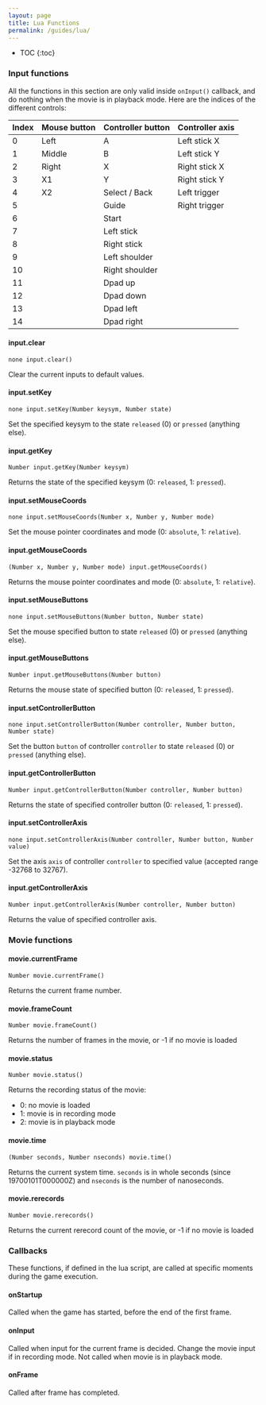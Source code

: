 ```yaml
---
layout: page
title: Lua Functions
permalink: /guides/lua/
---
```


* TOC
{:toc}

### Input functions

All the functions in this section are only valid inside `onInput()` callback, 
and do nothing when the movie is in playback mode. Here are the indices of the
different controls:

| Index | Mouse button | Controller button | Controller axis |
| ----- | ------------ | ----------------- | --------------- |
| 0     | Left         | A                 | Left stick X    |
| 1     | Middle       | B                 | Left stick Y    |
| 2     | Right        | X                 | Right stick X   |
| 3     | X1           | Y                 | Right stick Y   |
| 4     | X2           | Select / Back     | Left trigger    |
| 5     |              | Guide             | Right trigger   |
| 6     |              | Start             |                 |
| 7     |              | Left stick        |                 |
| 8     |              | Right stick       |                 |
| 9     |              | Left shoulder     |                 |
| 10    |              | Right shoulder    |                 |
| 11    |              | Dpad up           |                 |
| 12    |              | Dpad down         |                 |
| 13    |              | Dpad left         |                 |
| 14    |              | Dpad right        |                 |

#### input.clear

    none input.clear()

Clear the current inputs to default values.

#### input.setKey

    none input.setKey(Number keysym, Number state)
    
Set the specified keysym to the state `released` (0) or `pressed` (anything else).

#### input.getKey

    Number input.getKey(Number keysym)

Returns the state of the specified keysym (0: `released`, 1: `pressed`).

#### input.setMouseCoords

    none input.setMouseCoords(Number x, Number y, Number mode)
    
Set the mouse pointer coordinates and mode (0: `absolute`, 1: `relative`).

#### input.getMouseCoords

    (Number x, Number y, Number mode) input.getMouseCoords()
    
Returns the mouse pointer coordinates and mode (0: `absolute`, 1: `relative`).

#### input.setMouseButtons

    none input.setMouseButtons(Number button, Number state)
    
Set the mouse specified button to state `released` (0) or `pressed` (anything else).

#### input.getMouseButtons

    Number input.getMouseButtons(Number button)
    
Returns the mouse state of specified button (0: `released`, 1: `pressed`).

#### input.setControllerButton

    none input.setControllerButton(Number controller, Number button, Number state)
    
Set the button `button` of controller `controller` to state `released` (0) or `pressed` (anything else).

#### input.getControllerButton

    Number input.getControllerButton(Number controller, Number button)
    
Returns the state of specified controller button (0: `released`, 1: `pressed`).

#### input.setControllerAxis

    none input.setControllerAxis(Number controller, Number button, Number value)
    
Set the axis `axis` of controller `controller` to specified value (accepted range -32768 to 32767).

#### input.getControllerAxis

    Number input.getControllerAxis(Number controller, Number button)
    
Returns the value of specified controller axis.

### Movie functions

#### movie.currentFrame

    Number movie.currentFrame()

Returns the current frame number.

#### movie.frameCount

    Number movie.frameCount()

Returns the number of frames in the movie, or -1 if no movie is loaded

#### movie.status

    Number movie.status()

Returns the recording status of the movie:
* 0: no movie is loaded
* 1: movie is in recording mode
* 2: movie is in playback mode

#### movie.time

    (Number seconds, Number nseconds) movie.time()

Returns the current system time. `seconds` is in whole seconds (since 19700101T000000Z)
and `nseconds` is the number of nanoseconds.

#### movie.rerecords

    Number movie.rerecords()

Returns the current rerecord count of the movie, or -1 if no movie is loaded

### Callbacks

These functions, if defined in the lua script, are called at specific moments
during the game execution. 

#### onStartup

Called when the game has started, before the end of the first frame.

#### onInput

Called when input for the current frame is decided. Change the movie input if
in recording mode. Not called when movie is in playback mode.

#### onFrame

Called after frame has completed.
